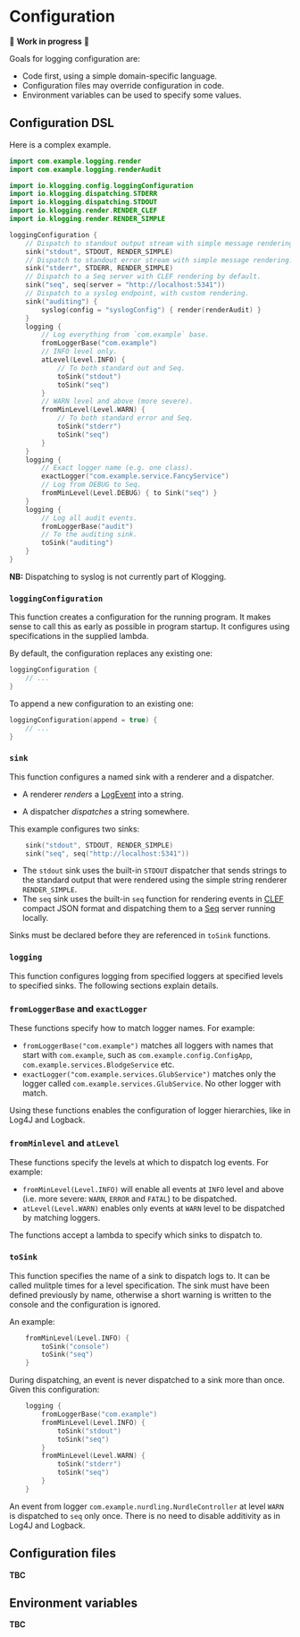 # Configuration

🚧 **Work in progress** 🚧

Goals for logging configuration are:

- Code first, using a simple domain-specific language.
- Configuration files may override configuration in code.
- Environment variables can be used to specify some values.

## Configuration DSL

Here is a complex example.

```kotlin
import com.example.logging.render
import com.example.logging.renderAudit

import io.klogging.config.loggingConfiguration
import io.klogging.dispatching.STDERR
import io.klogging.dispatching.STDOUT
import io.klogging.render.RENDER_CLEF
import io.klogging.render.RENDER_SIMPLE

loggingConfiguration {
    // Dispatch to standout output stream with simple message rendering.
    sink("stdout", STDOUT, RENDER_SIMPLE)
    // Dispatch to standout error stream with simple message rendering.
    sink("stderr", STDERR, RENDER_SIMPLE)
    // Dispatch to a Seq server with CLEF rendering by default.
    sink("seq", seq(server = "http://localhost:5341"))
    // Dispatch to a syslog endpoint, with custom rendering.
    sink("auditing") {
        syslog(config = "syslogConfig") { render(renderAudit) }
    }
    logging {
        // Log everything from `com.example` base.
        fromLoggerBase("com.example")
        // INFO level only.
        atLevel(Level.INFO) {
            // To both standard out and Seq.
            toSink("stdout")
            toSink("seq")
        }
        // WARN level and above (more severe).
        fromMinLevel(Level.WARN) {
            // To both standard error and Seq.
            toSink("stderr")
            toSink("seq")
        }
    }
    logging {
        // Exact logger name (e.g. one class).
        exactLogger("com.example.service.FancyService")
        // Log from DEBUG to Seq.
        fromMinLevel(Level.DEBUG) { to Sink("seq") }
    }
    logging {
        // Log all audit events.
        fromLoggerBase("audit")
        // To the auditing sink.
        toSink("auditing")
    }
}
```

**NB:** Dispatching to syslog is not currently part of Klogging.

### `loggingConfiguration`

This function creates a configuration for the running program. It makes sense to call this as early as
possible in program startup. It configures using specifications in the supplied lambda.

By default, the configuration replaces any existing one:

```kotlin
loggingConfiguration {
    // ...
}
```

To append a new configuration to an existing one:

```kotlin
loggingConfiguration(append = true) {
    // ...
}
```

### `sink`

This function configures a named sink with a renderer and a dispatcher. 

- A renderer _renders_ a [LogEvent](../src/commonMain/kotlin/io/klogging/events/LogEvent.kt)
into a string.

- A dispatcher _dispatches_ a string somewhere.

This example configures two sinks:

```kotlin
    sink("stdout", STDOUT, RENDER_SIMPLE)
    sink("seq", seq("http://localhost:5341"))
```

- The `stdout` sink uses the built-in `STDOUT` dispatcher that sends strings to the standard output
  that were rendered using the simple string renderer `RENDER_SIMPLE`.
- The `seq` sink uses the built-in `seq` function for rendering events in
  [CLEF](https://docs.datalust.co/docs/posting-raw-events#compact-json-format) compact JSON format and
  dispatching them to a [Seq](https://datalust.co/seq) server running locally.

Sinks must be declared before they are referenced in `toSink` functions.

### `logging`

This function configures logging from specified loggers at specified levels to specified
sinks. The following sections explain details.

### `fromLoggerBase` and `exactLogger`

These functions specify how to match logger names. For example:

- `fromLoggerBase("com.example")` matches all loggers with names that start with `com.example`, such
  as `com.example.config.ConfigApp`, `com.example.services.BlodgeService` etc.
- `exactLogger("com.example.services.GlubService")` matches only the logger called
  `com.example.services.GlubService`. No other logger with match.

Using these functions enables the configuration of logger hierarchies, like in Log4J and Logback.

### `fromMinlevel` and `atLevel`

These functions specify the levels at which to dispatch log events. For example:

- `fromMinLevel(Level.INFO)` will enable all events at `INFO` level and above (i.e. more severe:
  `WARN`, `ERROR` and `FATAL`) to be dispatched.
- `atLevel(Level.WARN)` enables only events at `WARN` level to be dispatched by matching loggers.

The functions accept a lambda to specify which sinks to dispatch to.

### `toSink`

This function specifies the name of a sink to dispatch logs to. It can be called mulitple times for
a level specification. The sink must have been defined previously by name, otherwise a short warning
is written to the console and the configuration is ignored.

An example:

```kotlin
    fromMinLevel(Level.INFO) {
        toSink("console")
        toSink("seq")
    }
```

During dispatching, an event is never dispatched to a sink more than once. Given this configuration:

```kotlin
    logging {
        fromLoggerBase("com.example")
        fromMinLevel(Level.INFO) {
            toSink("stdout")
            toSink("seq")
        }
        fromMinLevel(Level.WARN) {
            toSink("stderr")
            toSink("seq")
        }
    }
```

An event from logger `com.example.nurdling.NurdleController` at level `WARN` is dispatched to `seq` only once.
There is no need to disable additivity as in Log4J and Logback.

## Configuration files

**TBC**

## Environment variables

**TBC**
